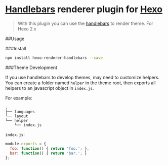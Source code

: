 [Handlebars](http://handlebarsjs.com) renderer plugin for [Hexo](http://zespia.tw/hexo)
====================================
> With this plugin you can use the [handlebars](http://handlebarsjs.com/) to render theme. For Hexo 2.x

##Usage

###Install

``` bash
npm install hexo-renderer-handlebars --save
```

###Theme Development

If you use handlebars to develop themes, may need to customize helpers. You can create a folder named `helper` in the theme root, then exports all helpers to an javascript object in `index.js`.  

For example:  

```
.
├── languages
└── layout
└── helper
	└── index.js
```

`index.js`:

``` javascript
module.exports = {
  foo: function() { return 'foo.'; },
  bar: function() { return 'bar.'; }
};
```